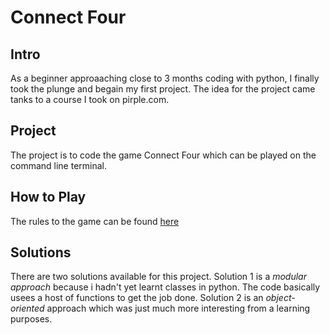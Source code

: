 # Connect Four
## Intro
As a beginner approaaching close to 3 months coding with python, I finally took the plunge and begain my first project.
The idea for the project came tanks to a course I took on pirple.com.
## Project
The project is to code the game Connect Four which can be played on the command line terminal.
## How to Play
The rules to the game can be found [here](https://www.youtube.com/watch?v=utXzIFEVPjA&t=207s)
## Solutions
There are two solutions available for this project.
Solution 1 is a *modular approach* because i hadn't yet learnt classes in python. The code basically usees a host of functions to get the job done.
Solution 2 is an *object-oriented* approach which was just much more interesting from a learning purposes.
